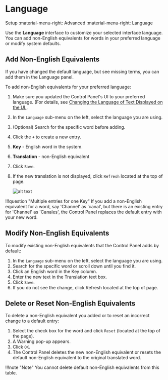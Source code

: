 # Language

Setup :material-menu-right: Advanced :material-menu-right: Language

Use the **Language** interface to customize your selected interface language. You can add non-English equivalents for words in your preferred language or modify system defaults.

## Add Non-English Equivalents
If you have changed the default language, but see missing terms, you can add them in the Language panel. 

To add non-English equivalents for your preferred language:

1. Make sure you updated the Control Panel's UI to your preferred language. (For details, see [Changing the Language of Text Displayed on the UI.](https://docs.connexcs.com/changing-language/).  
3. In the `Language` sub-menu on the left, select the language you are using.
4. (Optional) Search for the specific word before adding.
5. Click the **`+`** to create a new entry. 
6. **Key** - English word in the system.
7. **Translation** - non-English equivalent
8. Click `Save`.
9. If the new translation is not displayed, click `Refresh` located at the top of page.

   ![alt text][adding-words-in-spanish]


!!!question "Multiple entries for one Key" 
	If you add a non-English equivalent for a word, say 'Channel' as 'canal', but there is an existing entry for 'Channel' as 'Canales', the Control Panel replaces the default entry with your new word.
	
	
## Modify Non-English Equivalents
To modify existing non-English equivalents that the Control Panel adds by default:

1. In the `Language` sub-menu on the left, select the language you are using.
1. Search for the specific word or scroll down until you find it. 
2. Click an English word in the Key column.
3. Enter the new text in the Translation text box.
4. Click `Save`.
5. If you do not see the change, click Refresh located at the top of page.

## Delete or Reset Non-English Equivalents
To delete a non-English equivalent you added or to reset an incorrect change to a default entry:

1. Select the check box for the word and click `Reset` (located at the top of the page).
2. A Warning pop-up appears. 
3. Click `OK`.
4. The Control Panel deletes the new non-English equivalent or resets the default non-English equivalent to the original translated word.
      
!!!note "Note" 
	You cannot delete default non-English equivalents from this table.

[adding-words-in-spanish]: /misc/img/adding-words-in-spanish.png "adding-words-in-spanish"

